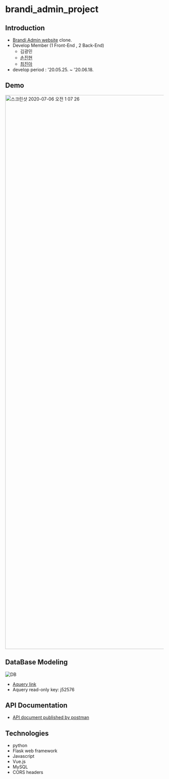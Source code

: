 # brandi_admin_project

## Introduction
- [Brandi Admin website](http://admin.brandi.co.kr/) clone.
- Develop Member (1 Front-End , 2 Back-End) 
  - 김광민
  - [손진현](https://github.com/ikswary)
  - [최진아](https://github.com/2cong)
- develop period : '20.05.25. ~ '20.06.18.

## Demo
[<img width="1757" alt="스크린샷 2020-07-06 오전 1 07 26" src="https://user-images.githubusercontent.com/60612551/86536765-111c8b80-bf25-11ea-8dcd-3b2b75493d80.png">
](https://youtu.be/nMK2Z9XvF78)
## DataBase Modeling
![DB](https://images.velog.io/images/2cong/post/1acf1e65-a4ec-4302-a49d-2a72e5ae33de/image.png)
- [Aquery link](https://aquerytool.com:443/aquerymain/index/?rurl=71143bb1-1bb3-4e9d-8dd3-af295f580a33&)
- Aquery read-only key: j52576

## API Documentation
- [API document published by postman](https://documenter.getpostman.com/view/10871460/SzzkawQn?version=latest)

## Technologies
- python
- Flask web framework
- Javascript
- Vue.js
- MySQL
- CORS headers
